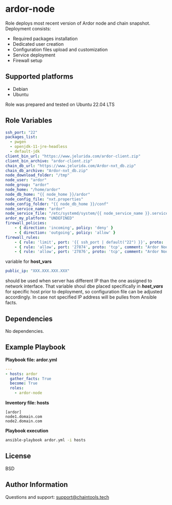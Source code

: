 ardor-node
==========

Role deploys most recent version of Ardor node and chain snapshot.
Deployment consists:
 - Required packages installation
 - Dedicated user creation
 - Configuration files upload and customization
 - Service deployment
 - Firewall setup

Supported platforms
-------------------
- Debian
- Ubuntu

Role was prepared and tested on Ubuntu 22.04 LTS

Role Variables
--------------
```yaml
ssh_port: "22"                                                           # SSH port used in firewall configuration
packages_list:                                                           # Required packages installed during deployment
  - pwgen
  - openjdk-11-jre-headless
  - default-jdk
client_bin_url: "https://www.jelurida.com/ardor-client.zip"              # URL pointing to client binaries archive
client_bin_archive: "ardor-client.zip"                                   # Name of client binaries archive file
chain_db_url: "https://www.jelurida.com/Ardor-nxt_db.zip"                # URL pointing to chain database snapshot
chain_db_archive: "Ardor-nxt_db.zip"                                     # Name of chain snapshot archive file
node_download_folder: "/tmp"                                             # Folder where archives will be downloaded
node_user: "ardor"                                                       # Name of user which will run chain node
node_group: "ardor"                                                      # Name of group which will run chain node
node_home: "/home/ardor"                                                 # Home folder for node user
node_db_home: "{{ node_home }}/ardor"                                    # Location of chain database files
node_config_file: "nxt.properties"                                       # Node config file name
node_config_folder: "{{ node_db_home }}/conf"                            # Location of chain config file
node_service_name: "ardor"                                               # Node service name
node_service_file: "/etc/systemd/system/{{ node_service_name }}.service" # Node service file location
ardor_my_platform: "UNDEFINED"                                           # Node specific platform ID; use host_vars to customize deployment
firewall_policies:                                                       # Default firewall policies
    - { direction: 'incoming', policy: 'deny' }
    - { direction: 'outgoing', policy: 'allow' }
firewall_rules:                                                          # Default firewall rules to allow node communication
    - { rule: 'limit', port: '{{ ssh_port | default("22") }}', proto: 'tcp', comment: "Secure Shell Access" }
    - { rule: 'allow', port: '27874', proto: 'tcp', comment: "Ardor Node Peer Port" }
    - { rule: 'allow', port: '27876', proto: 'tcp', comment: "Ardor Node API Port" }
```

variable for **host_vars**
```yaml
public_ip: "XXX.XXX.XXX.XXX"                                             # public IP of the server where node is installed
```
should be used when server has different IP than the one assigned to network interface. That variable shoul dbe placed specifically in ***host_vars*** for specific host prior to deployment, so configuration file can be adjusted accordingly. In case not specified IP address will be pulles from Ansible facts.


Dependencies
------------

No dependencies.

Example Playbook
----------------

**Playbook file: ardor.yml**
```yaml
---
- hosts: ardor
  gather_facts: True
  become: True
  roles:
    - ardor-node
```

**Inventory file: hosts**
```
[ardor]
node1.domain.com
node2.domain.com
```

**Playbook execution**
```bash
ansible-playbook ardor.yml -i hosts
```

License
-------

BSD

Author Information
------------------

Questions and support: support@chaintools.tech
